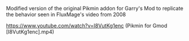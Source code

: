 Modified version of the original Pikmin addon for Garry's Mod to replicate the behavior seen in FluxMage's video from 2008

https://www.youtube.com/watch?v=I8VutKg1enc (Pikmin for Gmod [I8VutKg1enc].mp4)
